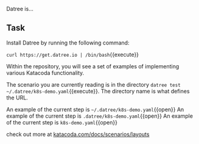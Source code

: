 Datree is...

## Task

Install Datree by running the following command:

`curl https://get.datree.io | /bin/bash`{{execute}}

Within the repository, you will see a set of examples of implementing various Katacoda functionality.

The scenario you are currently reading is in the directory `datree test ~/.datree/k8s-demo.yaml`{{execute}}. The directory name is what defines the URL.

An example of the current step is `~/.datree/k8s-demo.yaml`{{open}}
An example of the current step is `.datree/k8s-demo.yaml`{{open}}
An example of the current step is `k8s-demo.yaml`{{open}}

check out more at [katacoda.com/docs/scenarios/layouts](https://datree.io)
